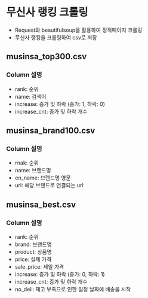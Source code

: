 # 무신사 랭킹 크롤링
- Request와 beautifulsoup을 활용하여 정적페이지 크롤링
- 무신사 랭킹을 크롤링하여 csv로 저장

## musinsa_top300.csv
### Column 설명
- rank: 순위
- name: 검색어
- increase: 증가 및 하락 (증가: 1, 하락: 0)
- increase_cnt: 증가 및 하락 개수

## musinsa_brand100.csv
### Column 설명
- rnak: 순위
- name: 브랜드명
- en_name: 브랜드명 영문
- url: 해당 브랜드로 연결되는 url

## musinsa_best.csv
### Column 설명
- rank: 순위
- brand: 브랜드명
- product: 상품명
- price: 실제 가격
- sale_price: 세일 가격
- increase: 증가 및 하락 (증가: 0, 하락: 1)
- increase_cnt: 증가 및 하락 개수
- no_deli: 재고 부족으로 인한 일정 날짜에 배송을 시작
